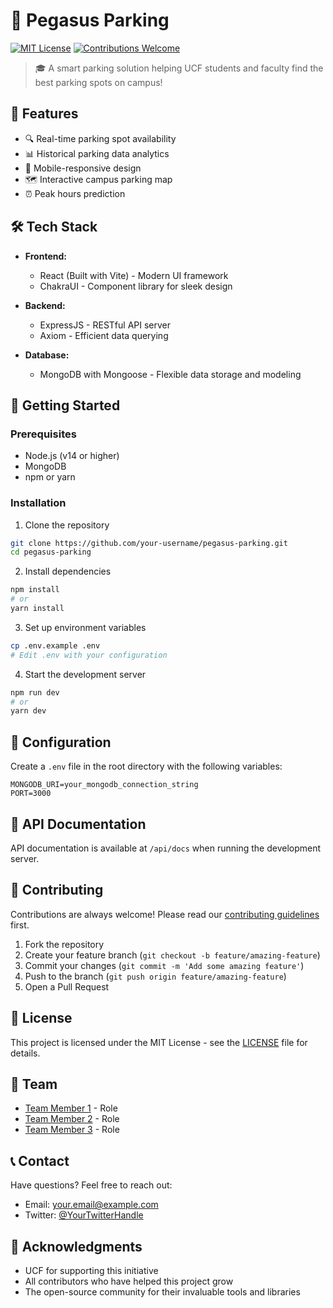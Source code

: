 # 🚗 Pegasus Parking

[![MIT License](https://img.shields.io/badge/License-MIT-green.svg)](https://choosealicense.com/licenses/mit/)
[![Contributions Welcome](https://img.shields.io/badge/contributions-welcome-brightgreen.svg?style=flat)](https://github.com/your-username/pegasus-parking/issues)

> 🎓 A smart parking solution helping UCF students and faculty find the best parking spots on campus!

## 🌟 Features

- 🔍 Real-time parking spot availability
- 📊 Historical parking data analytics
- 📱 Mobile-responsive design
- 🗺️ Interactive campus parking map
- ⏰ Peak hours prediction

## 🛠️ Tech Stack

- **Frontend:**
  - React (Built with Vite) - Modern UI framework
  - ChakraUI - Component library for sleek design
  
- **Backend:**
  - ExpressJS - RESTful API server
  - Axiom - Efficient data querying
  
- **Database:**
  - MongoDB with Mongoose - Flexible data storage and modeling

## 🚀 Getting Started

### Prerequisites

- Node.js (v14 or higher)
- MongoDB
- npm or yarn

### Installation

1. Clone the repository
```bash
git clone https://github.com/your-username/pegasus-parking.git
cd pegasus-parking
```

2. Install dependencies
```bash
npm install
# or
yarn install
```

3. Set up environment variables
```bash
cp .env.example .env
# Edit .env with your configuration
```

4. Start the development server
```bash
npm run dev
# or
yarn dev
```

## 🔧 Configuration

Create a `.env` file in the root directory with the following variables:

```env
MONGODB_URI=your_mongodb_connection_string
PORT=3000
```

## 📖 API Documentation

API documentation is available at `/api/docs` when running the development server.

## 🤝 Contributing

Contributions are always welcome! Please read our [contributing guidelines](CONTRIBUTING.md) first.

1. Fork the repository
2. Create your feature branch (`git checkout -b feature/amazing-feature`)
3. Commit your changes (`git commit -m 'Add some amazing feature'`)
4. Push to the branch (`git push origin feature/amazing-feature`)
5. Open a Pull Request

## 📝 License

This project is licensed under the MIT License - see the [LICENSE](LICENSE) file for details.

## 👥 Team

- [Team Member 1](https://github.com/username1) - Role
- [Team Member 2](https://github.com/username2) - Role
- [Team Member 3](https://github.com/username3) - Role

## 📞 Contact

Have questions? Feel free to reach out:

- Email: your.email@example.com
- Twitter: [@YourTwitterHandle](https://twitter.com/YourTwitterHandle)

## 🙏 Acknowledgments

- UCF for supporting this initiative
- All contributors who have helped this project grow
- The open-source community for their invaluable tools and libraries
